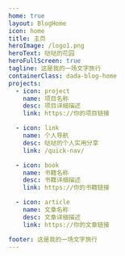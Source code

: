 ```yaml
---
home: true
layout: BlogHome
icon: home
title: 主页
heroImage: /logo1.png
heroText: 哒哒的花园
heroFullScreen: true
tagline: 这是我的一场文字旅行
containerClass: dada-blog-home
projects:
  - icon: project
    name: 项目名称
    desc: 项目详细描述
    link: https://你的项目链接

  - icon: link
    name: 个人导航
    desc: 哒哒的个人实用分享
    link: /quick-nav/

  - icon: book
    name: 书籍名称
    desc: 书籍详细描述
    link: https://你的书籍链接

  - icon: article
    name: 文章名称
    desc: 文章详细描述
    link: https://你的文章链接

footer: 这是我的一场文字旅行
---
```


